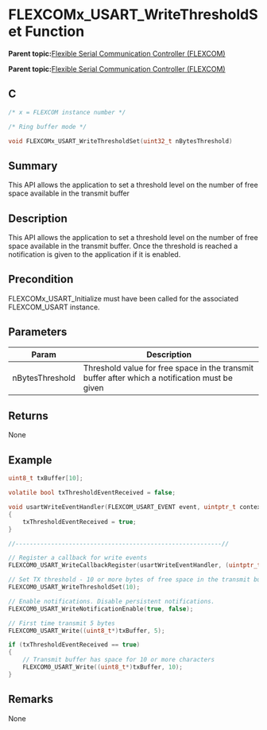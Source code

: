 # FLEXCOMx\_USART\_WriteThresholdSet Function

**Parent topic:**[Flexible Serial Communication Controller \(FLEXCOM\)](GUID-137968B9-4089-44C6-9B5A-2F30929F6852.md)

**Parent topic:**[Flexible Serial Communication Controller \(FLEXCOM\)](GUID-1F0CC449-4122-4C77-A199-A7874C524FDD.md)

## C

```c
/* x = FLEXCOM instance number */

/* Ring buffer mode */

void FLEXCOMx_USART_WriteThresholdSet(uint32_t nBytesThreshold)
```

## Summary

This API allows the application to set a threshold level on the number of free space available in the transmit buffer

## Description

This API allows the application to set a threshold level on the number of free space available in the transmit buffer. Once the threshold is reached a notification is given to the application if it is enabled.

## Precondition

FLEXCOMx\_USART\_Initialize must have been called for the associated FLEXCOM\_USART instance.

## Parameters

|Param|Description|
|-----|-----------|
|nBytesThreshold|Threshold value for free space in the transmit buffer after which a notification must be given|

## Returns

None

## Example

```c
uint8_t txBuffer[10];

volatile bool txThresholdEventReceived = false;

void usartWriteEventHandler(FLEXCOM_USART_EVENT event, uintptr_t context )
{
    txThresholdEventReceived = true;
}

//----------------------------------------------------------//

// Register a callback for write events
FLEXCOM0_USART_WriteCallbackRegister(usartWriteEventHandler, (uintptr_t) NULL);

// Set TX threshold - 10 or more bytes of free space in the transmit buffer
FLEXCOM0_USART_WriteThresholdSet(10);

// Enable notifications. Disable persistent notifications.
FLEXCOM0_USART_WriteNotificationEnable(true, false);

// First time transmit 5 bytes
FLEXCOM0_USART_Write((uint8_t*)txBuffer, 5);

if (txThresholdEventReceived == true)
{
    // Transmit buffer has space for 10 or more characters
    FLEXCOM0_USART_Write((uint8_t*)txBuffer, 10);
}

```

## Remarks

None

